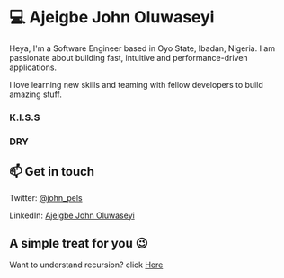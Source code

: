# 💻 Ajeigbe John Oluwaseyi

Heya, I'm a Software Engineer based in Oyo State, Ibadan, Nigeria. I am passionate about building fast, intuitive and performance-driven applications.

I love learning new skills and teaming with fellow developers to build amazing stuff. 

### K.I.S.S
### DRY

## 📫 Get in touch

Twitter: [@john_pels](https://twitter.com/john_pels)

LinkedIn: [Ajeigbe John Oluwaseyi](https://www.linkedin.com/in/ajeigbejohn/)

## A simple treat for you 😉

Want to understand recursion? click [Here](https://github.com/john-pels)

